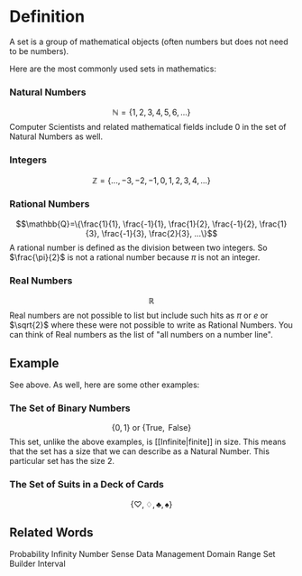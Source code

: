 # Definition

A set is a group of mathematical objects (often numbers but does not need to be numbers).

Here are the most commonly used sets in mathematics:

### Natural Numbers
$$\mathbb{N}=\{1, 2, 3, 4, 5, 6, ...\}$$
Computer Scientists and related mathematical fields include 0 in the set of Natural Numbers as well.

### Integers
$$\mathbb{Z}=\{..., -3, -2, -1, 0, 1, 2, 3, 4, ...\}$$
### Rational Numbers
$$\mathbb{Q}=\{\frac{1}{1}, \frac{-1}{1}, \frac{1}{2}, \frac{-1}{2}, \frac{1}{3}, \frac{-1}{3}, \frac{2}{3}, ...\}$$
A rational number is defined as the division between two integers. So $\frac{\pi}{2}$ is not a rational number because $\pi$ is not an integer.
### Real Numbers
$$\mathbb{R}$$
Real numbers are not possible to list but include such hits as $\pi$ or $e$ or $\sqrt{2}$ where these were not possible to write as Rational Numbers. You can think of Real numbers as the list of "all numbers on a number line".
## Example

See above. As well, here are some  other examples:

### The Set of Binary Numbers
$$\{0,1\} \text{ or } \{\text{True}, \text{ False}\}$$
This set, unlike the above examples, is [[Infinite|finite]] in size. This means that the set has a size that we can describe as a Natural Number. This particular set has the size 2.

### The Set of Suits in a Deck of Cards
$$\{\heartsuit,\diamondsuit,\clubsuit,\spadesuit\}$$

## Related Words

Probability Infinity Number Sense Data Management Domain Range Set Builder Interval